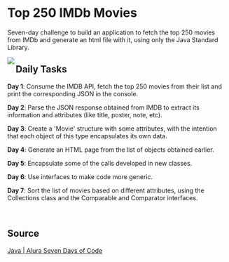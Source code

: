 # Top 250 IMDb Movies 

Seven-day challenge to build an application to fetch the top 250 movies from IMDb and generate an html file with it, using only the Java Standard Library. 

<img align="left" src="https://user-images.githubusercontent.com/78484194/164999596-5759c810-46be-4508-842b-d0509ac4de58.png">

## Daily Tasks

**Day 1**: Consume the IMDB API, fetch the top 250 movies from their list and print the corresponding JSON in the console.

**Day 2**: Parse the JSON response obtained from IMDB to extract its information and attributes (like title, poster, note, etc).

**Day 3**: Create a 'Movie' structure with some attributes, with the intention that each object of this type encapsulates its own data.

**Day 4**: Generate an HTML page from the list of objects obtained earlier. 

**Day 5**: Encapsulate some of the calls developed in new classes.

**Day 6**: Use interfaces to make code more generic.

**Day 7**: Sort the list of movies based on different attributes, using the Collections class and the Comparable and Comparator interfaces.
 
</br>

## Source

[Java | Alura Seven Days of Code](https://7daysofcode.io/matricula/java)
